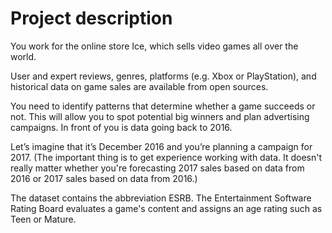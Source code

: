 # Project description
You work for the online store Ice, which sells video games all over the world. 

User and expert reviews, genres, platforms (e.g. Xbox or PlayStation), and historical data on game sales are available from open sources. 

You need to identify patterns that determine whether a game succeeds or not. This will allow you to spot potential big winners and plan advertising campaigns. In front of you is data going back to 2016. 

Let’s imagine that it’s December 2016 and you’re planning a campaign for 2017. (The important thing is to get experience working with data. It doesn't really matter whether you're forecasting 2017 sales based on data from 2016 or 2017 sales based on data from 2016.) 

The dataset contains the abbreviation ESRB. The Entertainment Software Rating Board evaluates a game's content and assigns an age rating such as Teen or Mature.

